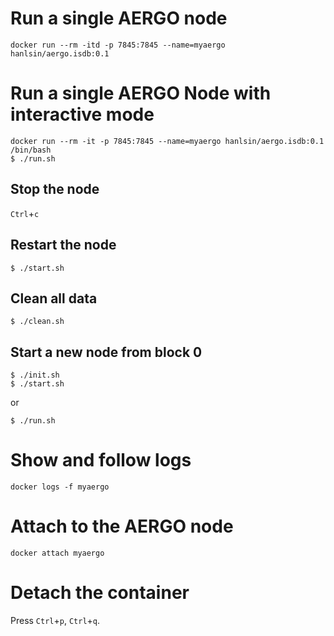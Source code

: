 # Run a single AERGO node
```
docker run --rm -itd -p 7845:7845 --name=myaergo hanlsin/aergo.isdb:0.1
```

# Run a single AERGO Node with interactive mode
```
docker run --rm -it -p 7845:7845 --name=myaergo hanlsin/aergo.isdb:0.1 /bin/bash
$ ./run.sh
```

## Stop the node
`Ctrl`+`c`

## Restart the node
```
$ ./start.sh
```

## Clean all data
```
$ ./clean.sh
```

## Start a new node from block 0
```
$ ./init.sh
$ ./start.sh
```
or
```
$ ./run.sh
```

# Show and follow logs
```
docker logs -f myaergo
```

# Attach to the AERGO node
```
docker attach myaergo
```

# Detach the container
Press `Ctrl`+`p`, `Ctrl`+`q`.

